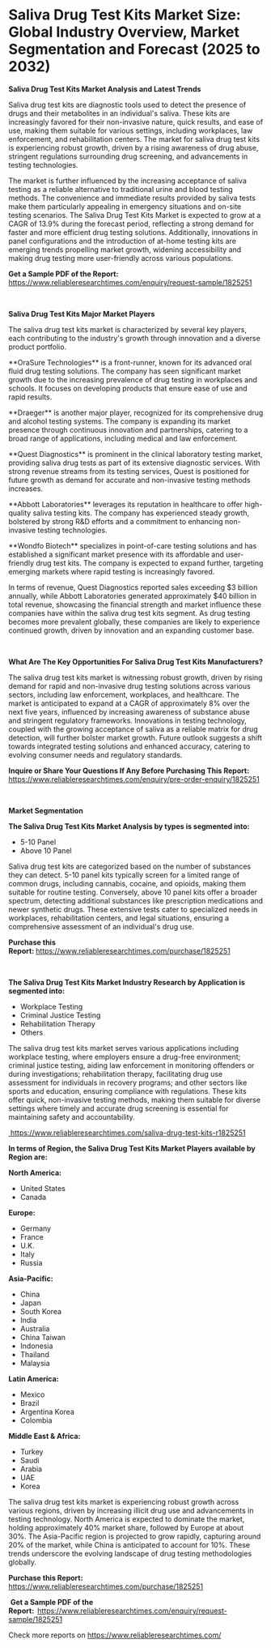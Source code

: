 <p><h1>Saliva Drug Test Kits Market Size: Global Industry Overview, Market Segmentation and Forecast (2025 to 2032)</h1></p><p><strong>Saliva Drug Test Kits Market Analysis and Latest Trends</strong></p>
<p><p>Saliva drug test kits are diagnostic tools used to detect the presence of drugs and their metabolites in an individual's saliva. These kits are increasingly favored for their non-invasive nature, quick results, and ease of use, making them suitable for various settings, including workplaces, law enforcement, and rehabilitation centers. The market for saliva drug test kits is experiencing robust growth, driven by a rising awareness of drug abuse, stringent regulations surrounding drug screening, and advancements in testing technologies.</p><p>The market is further influenced by the increasing acceptance of saliva testing as a reliable alternative to traditional urine and blood testing methods. The convenience and immediate results provided by saliva tests make them particularly appealing in emergency situations and on-site testing scenarios. The Saliva Drug Test Kits Market is expected to grow at a CAGR of 13.9% during the forecast period, reflecting a strong demand for faster and more efficient drug testing solutions. Additionally, innovations in panel configurations and the introduction of at-home testing kits are emerging trends propelling market growth, widening accessibility and making drug testing more user-friendly across various populations.</p></p>
<p><strong>Get a Sample PDF of the Report:&nbsp;</strong> <a href="https://www.reliableresearchtimes.com/enquiry/request-sample/1825251?utm_campaign=2748&utm_medium=2&utm_source=Github&utm_content=ia&utm_term=05032025&utm_id=saliva-drug-test-kits">https://www.reliableresearchtimes.com/enquiry/request-sample/1825251</a></p>
<p>&nbsp;</p>
<p><strong>Saliva Drug Test Kits Major Market Players</strong></p>
<p><p>The saliva drug test kits market is characterized by several key players, each contributing to the industry's growth through innovation and a diverse product portfolio.</p><p>**OraSure Technologies** is a front-runner, known for its advanced oral fluid drug testing solutions. The company has seen significant market growth due to the increasing prevalence of drug testing in workplaces and schools. It focuses on developing products that ensure ease of use and rapid results.</p><p>**Draeger** is another major player, recognized for its comprehensive drug and alcohol testing systems. The company is expanding its market presence through continuous innovation and partnerships, catering to a broad range of applications, including medical and law enforcement.</p><p>**Quest Diagnostics** is prominent in the clinical laboratory testing market, providing saliva drug tests as part of its extensive diagnostic services. With strong revenue streams from its testing services, Quest is positioned for future growth as demand for accurate and non-invasive testing methods increases.</p><p>**Abbott Laboratories** leverages its reputation in healthcare to offer high-quality saliva testing kits. The company has experienced steady growth, bolstered by strong R&D efforts and a commitment to enhancing non-invasive testing technologies.</p><p>**Wondfo Biotech** specializes in point-of-care testing solutions and has established a significant market presence with its affordable and user-friendly drug test kits. The company is expected to expand further, targeting emerging markets where rapid testing is increasingly favored.</p><p>In terms of revenue, Quest Diagnostics reported sales exceeding $3 billion annually, while Abbott Laboratories generated approximately $40 billion in total revenue, showcasing the financial strength and market influence these companies have within the saliva drug test kits segment. As drug testing becomes more prevalent globally, these companies are likely to experience continued growth, driven by innovation and an expanding customer base.</p></p>
<p>&nbsp;</p>
<p><strong>What Are The Key Opportunities For Saliva Drug Test Kits Manufacturers?</strong></p>
<p><p>The saliva drug test kits market is witnessing robust growth, driven by rising demand for rapid and non-invasive drug testing solutions across various sectors, including law enforcement, workplaces, and healthcare. The market is anticipated to expand at a CAGR of approximately 8% over the next five years, influenced by increasing awareness of substance abuse and stringent regulatory frameworks. Innovations in testing technology, coupled with the growing acceptance of saliva as a reliable matrix for drug detection, will further bolster market growth. Future outlook suggests a shift towards integrated testing solutions and enhanced accuracy, catering to evolving consumer needs and regulatory standards.</p></p>
<p><strong>Inquire or Share Your Questions If Any Before Purchasing This Report:</strong> <a href="https://www.reliableresearchtimes.com/enquiry/pre-order-enquiry/1825251?utm_campaign=2748&utm_medium=2&utm_source=Github&utm_content=ia&utm_term=05032025&utm_id=saliva-drug-test-kits">https://www.reliableresearchtimes.com/enquiry/pre-order-enquiry/1825251</a></p>
<p>&nbsp;</p>
<p><strong>Market Segmentation</strong></p>
<p><strong>The Saliva Drug Test Kits Market Analysis by types is segmented into:</strong></p>
<p><ul><li>5-10 Panel</li><li>Above 10 Panel</li></ul></p>
<p><p>Saliva drug test kits are categorized based on the number of substances they can detect. 5-10 panel kits typically screen for a limited range of common drugs, including cannabis, cocaine, and opioids, making them suitable for routine testing. Conversely, above 10 panel kits offer a broader spectrum, detecting additional substances like prescription medications and newer synthetic drugs. These extensive tests cater to specialized needs in workplaces, rehabilitation centers, and legal situations, ensuring a comprehensive assessment of an individual's drug use.</p></p>
<p><strong>Purchase this Report:&nbsp;</strong><a href="https://www.reliableresearchtimes.com/purchase/1825251?utm_campaign=2748&utm_medium=2&utm_source=Github&utm_content=ia&utm_term=05032025&utm_id=saliva-drug-test-kits">https://www.reliableresearchtimes.com/purchase/1825251</a></p>
<p>&nbsp;</p>
<p><strong>The Saliva Drug Test Kits Market Industry Research by Application is segmented into:</strong></p>
<p><ul><li>Workplace Testing</li><li>Criminal Justice Testing</li><li>Rehabilitation Therapy</li><li>Others</li></ul></p>
<p><p>The saliva drug test kits market serves various applications including workplace testing, where employers ensure a drug-free environment; criminal justice testing, aiding law enforcement in monitoring offenders or during investigations; rehabilitation therapy, facilitating drug use assessment for individuals in recovery programs; and other sectors like sports and education, ensuring compliance with regulations. These kits offer quick, non-invasive testing methods, making them suitable for diverse settings where timely and accurate drug screening is essential for maintaining safety and accountability.</p></p>
<p><a href="https://www.reliableresearchtimes.com/saliva-drug-test-kits-r1825251?utm_campaign=2748&utm_medium=2&utm_source=Github&utm_content=ia&utm_term=05032025&utm_id=saliva-drug-test-kits">&nbsp;https://www.reliableresearchtimes.com/saliva-drug-test-kits-r1825251</a></p>
<p><strong>In terms of Region, the Saliva Drug Test Kits Market Players available by Region are:</strong></p>
<p>
    <p> <strong> North America: </strong>
        <ul>
            <li>United States</li>
            <li>Canada</li>
        </ul>
        </p> 
    <p> <strong> Europe: </strong>
        <ul>
            <li>Germany</li>
            <li>France</li>
            <li>U.K.</li>
            <li>Italy</li>
            <li>Russia</li>
        </ul>
        </p> 
    <p> <strong> Asia-Pacific: </strong>
        <ul>
            <li>China</li>
            <li>Japan</li>
            <li>South Korea</li>
            <li>India</li>
            <li>Australia</li>
            <li>China Taiwan</li>
            <li>Indonesia</li>
            <li>Thailand</li>
            <li>Malaysia</li>
        </ul>
        </p> 
    <p> <strong> Latin America: </strong>
        <ul>
            <li>Mexico</li>
            <li>Brazil</li>
            <li>Argentina Korea</li>
            <li>Colombia</li>
        </ul>
        </p> 
    <p> <strong> Middle East & Africa: </strong>
        <ul>
            <li>Turkey</li>
            <li>Saudi</li>
            <li>Arabia</li>
            <li>UAE</li>
            <li>Korea</li>
        </ul>
    </p>
    </p>
<p><p>The saliva drug test kits market is experiencing robust growth across various regions, driven by increasing illicit drug use and advancements in testing technology. North America is expected to dominate the market, holding approximately 40% market share, followed by Europe at about 30%. The Asia-Pacific region is projected to grow rapidly, capturing around 20% of the market, while China is anticipated to account for 10%. These trends underscore the evolving landscape of drug testing methodologies globally.</p></p>
<p><strong>Purchase this Report: </strong><a href="https://www.reliableresearchtimes.com/purchase/1825251?utm_campaign=2748&utm_medium=2&utm_source=Github&utm_content=ia&utm_term=05032025&utm_id=saliva-drug-test-kits">https://www.reliableresearchtimes.com/purchase/1825251</a></p>
<p>&nbsp;<strong>Get a Sample PDF of the Report:&nbsp;&nbsp;</strong><a href="https://www.reliableresearchtimes.com/enquiry/request-sample/1825251?utm_campaign=2748&utm_medium=2&utm_source=Github&utm_content=ia&utm_term=05032025&utm_id=saliva-drug-test-kits">https://www.reliableresearchtimes.com/enquiry/request-sample/1825251</a></p>
<p><strong></strong></p>
<p>Check more reports on <a href="https://www.reliableresearchtimes.com/?utm_campaign=2748&utm_medium=2&utm_source=Github&utm_content=ia&utm_term=05032025&utm_id=saliva-drug-test-kits">https://www.reliableresearchtimes.com/</a></p>